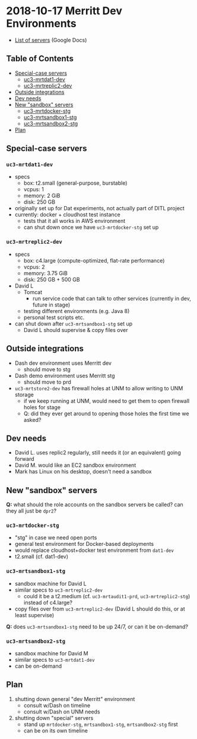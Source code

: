 # 2018-10-17 Merritt Dev Environments

- [List of servers](https://docs.google.com/spreadsheets/d/1C-Nx4kN221_33adevTOnrgeiU2VmotYQaCvQZ-QM0DY/edit?ts=5bc7ab93#gid=0) (Google Docs)

## Table of Contents

- [Special-case servers](#special-case-servers)
   - [uc3-mrtdat1-dev](#uc3-mrtdat1-dev)
   - [uc3-mrtreplic2-dev](#uc3-mrtreplic2-dev)
- [Outside integrations](#outside-integrations)
- [Dev needs](#dev-needs)
- [New "sandbox" servers](#new-sandbox-servers)
   - [uc3-mrtdocker-stg](#uc3-mrtdocker-stg)
   - [uc3-mrtsandbox1-stg](#uc3-mrtsandbox1-stg)
   - [uc3-mrtsandbox2-stg](#uc3-mrtsandbox2-stg)
- [Plan](#plan)

## Special-case servers

### `uc3-mrtdat1-dev`

- specs
  - box: t2.small (general-purpose, burstable)
  - vcpus: 1
  - memory: 2 GiB
  - disk: 250 GB
- originally set up for Dat experiments, not actually part of DITL project
- currently: docker + cloudhost test instance
  - tests that it all works in AWS environment
  - can shut down once we have `uc3-mrtdocker-stg` set up

### `uc3-mrtreplic2-dev`

- specs
  - box: c4.large (compute-optimized, flat-rate performance)
  - vcpus: 2
  - memory: 3.75 GiB
  - disk: 250 GB + 500 GB
- David L
  - Tomcat
    - run service code that can talk to other services (currently in dev, future in stage)
  - testing different environments (e.g. Java 8)
  - personal test scripts etc.
- can shut down after `uc3-mrtsandbox1-stg` set up
  - David L should supervise & copy files over

## Outside integrations

- Dash dev environment uses Merritt dev
  - should move to stg
- Dash demo environment uses Merritt stg
  - should move to prd
- `uc3-mrtstore2-dev` has firewall holes at UNM to allow writing to UNM
  storage
  - if we keep running at UNM, would need to get them to open firewall
    holes for stage
  - Q: did they ever get around to opening those holes the first time we
    asked?

## Dev needs

- David L. uses replic2 regularly, still needs it (or an equivalent) going forward
- David M. would like an EC2 sandbox environment
- Mark has Linux on his desktop, doesn't need a sandbox

## New "sandbox" servers

**Q:** what should the role accounts on the sandbox servers be called? can
they all just be `dpr2`?

### `uc3-mrtdocker-stg`

- "stg" in case we need open ports
- general test environment for Docker-based deployments
- would replace cloudhost+docker test environment from `dat1-dev`
- t2.small (cf. dat1-dev)

### `uc3-mrtsandbox1-stg`

- sandbox machine for David L
- similar specs to `uc3-mrtreplic2-dev`
  - could it be a t2.medium (cf. `uc3-mrtaudit1-prd`, `uc3-mrtreplic2-stg`) 
    instead of c4.large?
- copy files over from `uc3-mrtreplic2-dev` (David L should do this, or at
  least supervise)

**Q:** does `uc3-mrtsandbox1-stg` need to be up 24/7, or can it be
on-demand?

### `uc3-mrtsandbox2-stg`

- sandbox machine for David M
- similar specs to `uc3-mrtdat1-dev`
- can be on-demand

## Plan

1. shutting down general "dev Merritt" environment
   - consult w/Dash on timeline
   - consult w/Dash on UNM needs
2. shutting down "special" servers
   - stand up `mrtdocker-stg`, `mrtsandbox1-stg`, `mrtsandbox2-stg` first
   - can be on its own timeline
